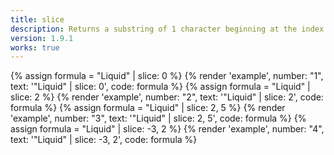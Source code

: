 ```yaml
---
title: slice
description: Returns a substring of 1 character beginning at the index specified by the first argument. An optional second argument specifies the length of the substring to be returned. String indices are numbered starting from 0.
version: 1.9.1
works: true
---
```

{% assign formula = "Liquid" | slice: 0 %}
{% render 'example', number: "1", text: '"Liquid" | slice: 0', code: formula %}
{% assign formula = "Liquid" | slice: 2 %}
{% render 'example', number: "2", text: '"Liquid" | slice: 2', code: formula %}
{% assign formula = "Liquid" | slice: 2, 5 %}
{% render 'example', number: "3", text: '"Liquid" | slice: 2, 5', code: formula %}
{% assign formula = "Liquid" | slice: -3, 2 %}
{% render 'example', number: "4", text: '"Liquid" | slice: -3, 2', code: formula %}